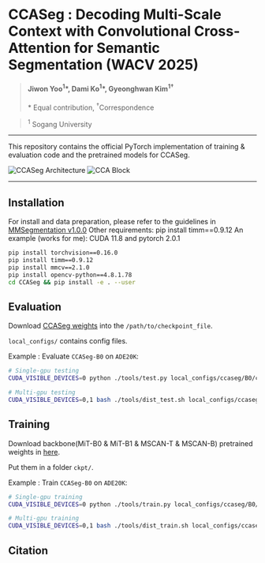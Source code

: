 # CCASeg : Decoding Multi-Scale Context with Convolutional Cross-Attention for Semantic Segmentation (WACV 2025)

> #### Jiwon Yoo<sup>1</sup>\*, Dami Ko<sup>1</sup>\*, Gyeonghwan Kim<sup>1&dagger;</sup>
> \* Equal contribution, <sup>&dagger;</sup>Correspondence

> <sup>1</sup> Sogang University

---

This repository contains the official PyTorch implementation of training & evaluation code and the pretrained models for CCASeg.

![CCASeg Architecture](https://github.com/user-attachments/assets/186ae74d-7ab9-4c64-88a1-278bb6fcf1ec)
![CCA Block](https://github.com/user-attachments/assets/5469e50f-1f44-499a-9bd0-a373056de4c8)

---

## Installation
For install and data preparation, please refer to the guidelines in [MMSegmentation v1.0.0](https://github.com/open-mmlab/mmsegmentation?tab=readme-ov-file)
Other requirements: pip install timm==0.9.12
An example (works for me): CUDA 11.8 and pytorch 2.0.1

```bash
pip install torchvision==0.16.0
pip install timm==0.9.12
pip install mmcv==2.1.0
pip install opencv-python==4.8.1.78
cd CCASeg && pip install -e . --user
```

## Evaluation
Download [CCASeg weights](https://drive.google.com/drive/folders/1hKgzJ0vhjhPcG5TRG0dkA5YpD8N8qyPp?hl=ko) into the ``/path/to/checkpoint_file``.

``local_configs/`` contains config files. 

Example : Evaluate ``CCASeg-B0`` on ``ADE20K``:

```bash
# Single-gpu testing
CUDA_VISIBLE_DEVICES=0 python ./tools/test.py local_configs/ccaseg/B0/ccaseg.B0.512x512.ade.160k.py /path/to/checkpoint_file

# Multi-gpu testing
CUDA_VISIBLE_DEVICES=0,1 bash ./tools/dist_test.sh local_configs/ccaseg/B0/ccaseg.B0.512x512.ade.160k.py /path/to/checkpoint_file <GPU_NUM>
```
## Training
Download backbone(MiT-B0 & MiT-B1 & MSCAN-T & MSCAN-B) pretrained weights in [here](https://drive.google.com/drive/folders/1Wr4qiaH54IywMEIJ39w-5X3-MKVOxYi1?hl=ko).

Put them in a folder ``ckpt/``.

Example : Train ``CCASeg-B0`` on ``ADE20K``:

```bash
# Single-gpu training
CUDA_VISIBLE_DEVICES=0 python ./tools/train.py local_configs/ccaseg/B0/ccaseg.B0.512x512.ade.160k.py 

# Multi-gpu training
CUDA_VISIBLE_DEVICES=0,1 bash ./tools/dist_train.sh local_configs/ccaseg/B0/ccaseg.B0.512x512.ade.160k.py <GPU_NUM>
```

## Citation
